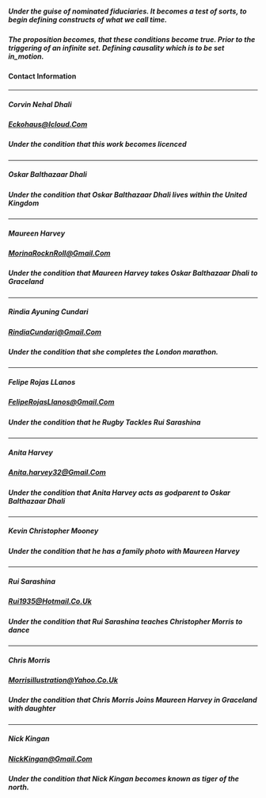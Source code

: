 
##### Under the guise of nominated fiduciaries. It becomes a test of sorts, to begin defining constructs of what we call time. 
##### The proposition becomes, that these conditions become true. Prior to the triggering of an infinite set. Defining causality which is to be set in_motion.


#### Contact Information 
---

##### Corvin Nehal Dhali
##### Eckohaus@Icloud.Com
##### Under the condition that this work becomes licenced

---

##### Oskar Balthazaar Dhali
##### Under the condition that Oskar Balthazaar Dhali lives within the United Kingdom

---

##### Maureen Harvey
##### MorinaRocknRoll@Gmail.Com
##### Under the condition that Maureen Harvey takes Oskar Balthazaar Dhali to Graceland

---

##### Rindia Ayuning Cundari
##### RindiaCundari@Gmail.Com
##### Under the condition that she completes the London marathon.

---

##### Felipe Rojas LLanos
##### FelipeRojasLlanos@Gmail.Com
##### Under the condition that he Rugby Tackles Rui Sarashina 


---

##### Anita Harvey
##### Anita.harvey32@Gmail.Com
##### Under the condition that Anita Harvey acts as godparent to Oskar Balthazaar Dhali

---


##### Kevin Christopher Mooney
##### Under the condition that he has a family photo with Maureen Harvey

---

##### Rui Sarashina
##### Rui1935@Hotmail.Co.Uk
##### Under the condition that Rui Sarashina teaches Christopher Morris to dance

---

##### Chris Morris 
##### Morrisillustration@Yahoo.Co.Uk
##### Under the condition that Chris Morris Joins Maureen Harvey in Graceland with daughter

---

##### Nick Kingan
##### NickKingan@Gmail.Com
##### Under the condition that Nick Kingan becomes known as tiger of the north.
